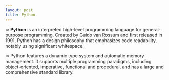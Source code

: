 ```yaml
---
layout: post
title: Python
---
```


➩ __Python__ is an interpreted high-level programming language for general-purpose programming. Created by Guido van Rossum and first released in 1991, Python has a design philosophy that emphasizes code readability, notably using significant whitespace.

➩ Python features a dynamic type system and automatic memory management. It supports multiple programming paradigms, including object-oriented, imperative, functional and procedural, and has a large and comprehensive standard library.